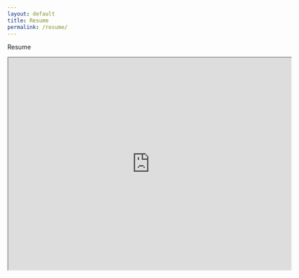 ```yaml
---
layout: default
title: Resume
permalink: /resume/
---
```


Resume


<iframe src="https://drive.google.com/file/d/0B2PqN69DyXjoSm1CWHJHYllmakk/preview" width="640" height="480"></iframe>